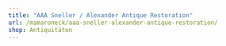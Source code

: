 ```yaml
---
title: "AAA Sneller / Alexander Antique Restoration"
url: /mamaroneck/aaa-sneller-alexander-antique-restoration/
shop: Antiquitäten
---
```

